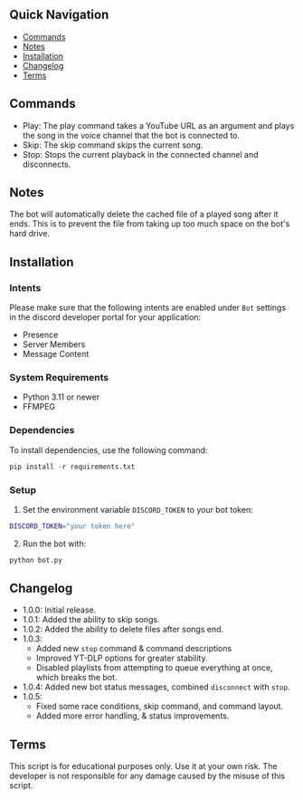 ## Quick Navigation
- [Commands](#commands)
- [Notes](#notes)
- [Installation](#Install)
- [Changelog](#changelog)
- [Terms](#terms)

## <a id="commands"></a>Commands
- Play: The play command takes a YouTube URL as an argument and plays the song in the voice channel that the bot is connected to.
- Skip: The skip command skips the current song.
- Stop: Stops the current playback in the connected channel and disconnects.

## <a id="notes"></a>Notes
The bot will automatically delete the cached file of a played song after it ends. This is to prevent the file from taking up too much space on the bot's hard drive.

## <a id="Install"></a>Installation

### Intents

Please make sure that the following intents are enabled under `Bot` settings in the discord developer portal for your application:
- Presence
- Server Members
- Message Content 

### System Requirements
- Python 3.11 or newer
- FFMPEG

### Dependencies

To install dependencies, use the following command:
```py
pip install -r requirements.txt
```

### Setup

1. Set the environment variable `DISCORD_TOKEN` to your bot token:
```sh
DISCORD_TOKEN="your token here"
```
2. Run the bot with:
```sh
python bot.py
```

## <a id="changelog"></a>Changelog
- 1.0.0: Initial release.
- 1.0.1: Added the ability to skip songs.
- 1.0.2: Added the ability to delete files after songs end.
- 1.0.3:
  - Added new `stop` command & command descriptions
  - Improved YT-DLP options for greater stability.
  - Disabled playlists from attempting to queue everything at once, which breaks the bot.
- 1.0.4: Added new bot status messages, combined `disconnect` with `stop`.
- 1.0.5:
  - Fixed some race conditions, skip command, and command layout.
  - Added more error handling, & status improvements.

## <a id="terms"></a>Terms
This script is for educational purposes only. Use it at your own risk. The developer is not responsible for any damage caused by the misuse of this script.

